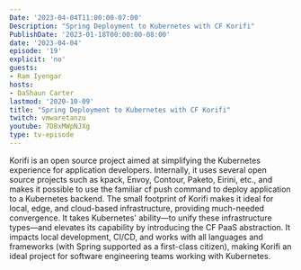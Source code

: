 ```yaml
---
Date: '2023-04-04T11:00:00-07:00'
Description: "Spring Deployment to Kubernetes with CF Korifi"
PublishDate: '2023-01-18T00:00:00-08:00'
date: '2023-04-04'
episode: '19'
explicit: 'no'
guests:
- Ram Iyengar
hosts:
- DaShaun Carter
lastmod: '2020-10-09'
title: "Spring Deployment to Kubernetes with CF Korifi"
twitch: vmwaretanzu
youtube: 7DBxMWpNJXg
type: tv-episode
---
```


Korifi is an open source project aimed at simplifying the Kubernetes experience for application developers. Internally, it uses several open source projects such as kpack, Envoy, Contour, Paketo, Eirini, etc., and makes it possible to use the familiar cf push command to deploy application to a Kubernetes backend. The small footprint of Korifi makes it ideal for local, edge, and cloud-based infrastructure, providing much-needed convergence. It takes Kubernetes' ability—to unify these infrastructure types—and elevates its capability by introducing the CF PaaS abstraction. It impacts local development, CI/CD, and works with all languages and frameworks (with Spring supported as a first-class citizen), making Korifi an ideal project for software engineering teams working with Kubernetes.
